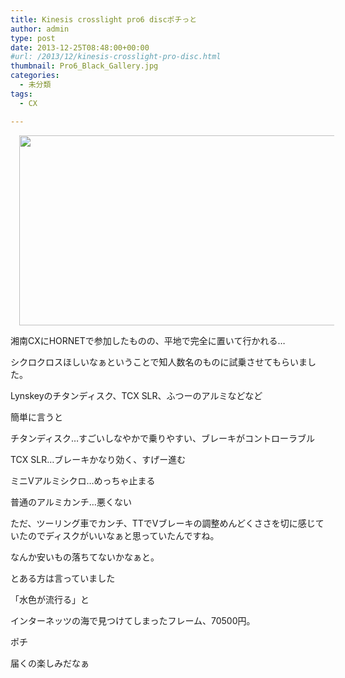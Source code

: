 ```yaml
---
title: Kinesis crosslight pro6 discポチっと
author: admin
type: post
date: 2013-12-25T08:48:00+00:00
#url: /2013/12/kinesis-crosslight-pro-disc.html
thumbnail: Pro6_Black_Gallery.jpg
categories:
  - 未分類
tags:
  - CX

---
```

<div class="separator" style="clear: both; text-align: center;">
  <a href="http://www.kinesisbikes.co.ukPro6_Black_Gallery.jpg" imageanchor="1" style="margin-left: 1em; margin-right: 1em;"><img border="0" src="http://www.kinesisbikes.co.ukPro6_Black_Gallery.jpg" height="304" width="640" /></a>
</div>

湘南CXにHORNETで参加したものの、平地で完全に置いて行かれる…

シクロクロスほしいなぁということで知人数名のものに試乗させてもらいました。

Lynskeyのチタンディスク、TCX SLR、ふつーのアルミなどなど

簡単に言うと

チタンディスク…すごいしなやかで乗りやすい、ブレーキがコントローラブル

TCX SLR…ブレーキかなり効く、すげー進む

ミニVアルミシクロ…めっちゃ止まる

普通のアルミカンチ…悪くない

ただ、ツーリング車でカンチ、TTでVブレーキの調整めんどくささを切に感じていたのでディスクがいいなぁと思っていたんですね。

なんか安いもの落ちてないかなぁと。

とある方は言っていました

「水色が流行る」と

インターネッツの海で見つけてしまったフレーム、70500円。

ポチ

届くの楽しみだなぁ

